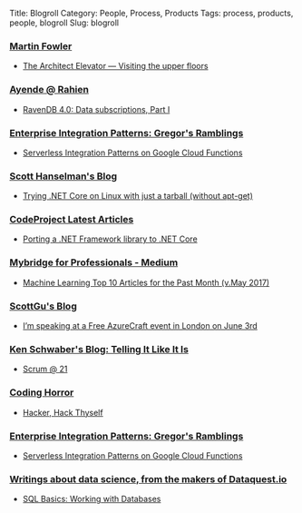 Title: Blogroll
Category: People, Process, Products
Tags: process, products, people, blogroll
Slug: blogroll

### [Martin Fowler](https://martinfowler.com)
* [The Architect Elevator — Visiting the upper floors](https://martinfowler.com/articles/architect-elevator.html)

### [Ayende @ Rahien](https://ayende.com/blog/)
* [RavenDB 4.0: Data subscriptions, Part I](http://feedproxy.google.com/~r/AyendeRahien/~3/yM44ABX504k/ravendb-4-0-data-subscriptions-part-i)

### [Enterprise Integration Patterns: Gregor's Ramblings](http://www.enterpriseintegrationpatterns.com)
* [Serverless Integration Patterns on Google Cloud Functions](http://www.enterpriseintegrationpatterns.com/ramblings/google_cloud_functions.html)

### [Scott Hanselman's Blog](https://www.hanselman.com/blog/)
* [Trying .NET Core on Linux with just a tarball (without apt-get)](http://feeds.hanselman.com/~/353603666/0/scotthanselman~Trying-NET-Core-on-Linux-with-just-a-tarball-without-aptget.aspx)

### [CodeProject Latest Articles](https://www.codeproject.com)
* [Porting a .NET Framework library to .NET Core](https://www.codeproject.com/Articles/1190475/Porting-a-NET-Framework-library-to-NET-Core)

### [Mybridge for Professionals - Medium](https://medium.mybridge.co?source=rss----ab27849fe0f4---4)
* [Machine Learning Top 10 Articles for the Past Month (v.May 2017)](https://medium.mybridge.co/machine-learning-top-10-articles-for-the-past-month-v-may-2017-f66b865b3e99?source=rss----ab27849fe0f4---4)

### [ScottGu's Blog](http://weblogs.asp.net:80/scottgu/)
* [I’m speaking at a Free AzureCraft event in London on June 3rd](http://weblogs.asp.net:80/scottgu/i-m-speaking-at-a-free-azurecraft-event-in-london-on-june-3rd)

### [Ken Schwaber's Blog: Telling It Like It Is](https://kenschwaber.wordpress.com)
* [Scrum @ 21](https://kenschwaber.wordpress.com/2017/01/12/scrum-21/)

### [Coding Horror](https://blog.codinghorror.com/)
* [Hacker, Hack Thyself](https://blog.codinghorror.com/hacker-hack-thyself/)

### [Enterprise Integration Patterns: Gregor's Ramblings](http://www.enterpriseintegrationpatterns.com)
* [Serverless Integration Patterns on Google Cloud Functions](http://www.enterpriseintegrationpatterns.com/ramblings/google_cloud_functions.html)

### [Writings about data science, from the makers of Dataquest.io](https://www.dataquest.io/blog/)
* [SQL Basics:  Working with Databases](https://www.dataquest.io/blog/sql-basics/)

